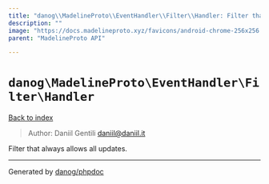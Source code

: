 ```yaml
---
title: "danog\\MadelineProto\\EventHandler\\Filter\\Handler: Filter that always allows all updates."
description: ""
image: "https://docs.madelineproto.xyz/favicons/android-chrome-256x256.png"
parent: "MadelineProto API"

---
```

# `danog\MadelineProto\EventHandler\Filter\Handler`
[Back to index](../../../../index.html)

> Author: Daniil Gentili <daniil@daniil.it>  
  

Filter that always allows all updates.  



---
Generated by [danog/phpdoc](https://phpdoc.daniil.it)
